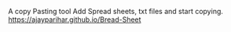 A copy Pasting tool
Add Spread sheets, txt files and start copying.
https://ajayparihar.github.io/Bread-Sheet
